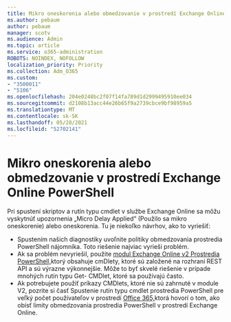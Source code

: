 ```yaml
---
title: Mikro oneskorenia alebo obmedzovanie v prostredí Exchange Online PowerShell
ms.author: pebaum
author: pebaum
manager: scotv
ms.audience: Admin
ms.topic: article
ms.service: o365-administration
ROBOTS: NOINDEX, NOFOLLOW
localization_priority: Priority
ms.collection: Adm_O365
ms.custom:
- "3500011"
- "5106"
ms.openlocfilehash: 204e0248bc2f07f14fa789d1d2999495910ee034
ms.sourcegitcommit: d2108b13acc44e26b65f9a2739cbce9bf98959a5
ms.translationtype: MT
ms.contentlocale: sk-SK
ms.lasthandoff: 05/28/2021
ms.locfileid: "52702141"
---
```

# <a name="micro-delays-or-throttling-in-exchange-online-powershell"></a>Mikro oneskorenia alebo obmedzovanie v prostredí Exchange Online PowerShell

Pri spustení skriptov a rutín typu cmdlet v službe Exchange Online sa môžu vyskytnúť upozornenia „Micro Delay Applied“ (Použilo sa mikro oneskorenie) alebo oneskorenia. Tu je niekoľko návrhov, ako to vyriešiť:

- Spustením našich diagnostiky uvoľnite politiky obmedzovania prostredia PowerShell nájomníka. Toto riešenie najviac vyrieši problém.
- Ak sa problém nevyriešil, použite [modul Exchange Online v2 Prostredia PowerShell,](/powershell/exchange/exchange-online/exchange-online-powershell-v2/exchange-online-powershell-v2?view=exchange-ps&preserve-view=true)ktorý obsahuje cmDlety, ktoré sú založené na rozhraní REST API a sú výrazne výkonnejšie. Môže to byť skvelé riešenie v prípade mnohých rutín typu Get- CMDlet, ktoré sa používajú často.
- Ak potrebujete použiť príkazy CMDlets, ktoré nie sú zahrnuté v module V2, pozrite si časť Spustenie rutín typu cmdlet prostredia PowerShell pre veľký počet používateľov v prostredí [Office 365,](https://techcommunity.microsoft.com/t5/exchange-team-blog/updated-running-powershell-cmdlets-for-large-numbers-of-users-in/ba-p/1000628#)ktorá hovorí o tom, ako obísť limity obmedzovania prostredia PowerShell v prostredí Exchange Online.
